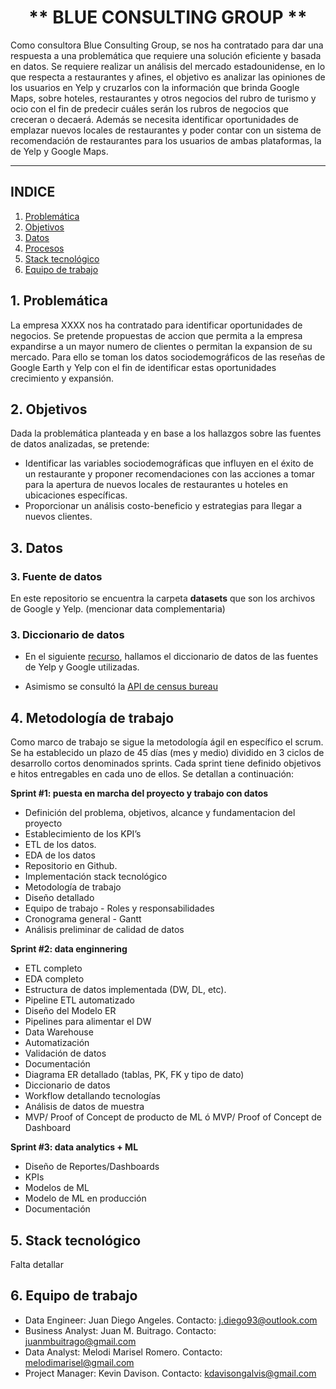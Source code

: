 # <h1 align=center> ** BLUE CONSULTING GROUP  ** </h1>

Como consultora Blue Consulting Group, se nos ha contratado para dar una respuesta a una problemática que requiere una solución eficiente y basada en datos. Se requiere realizar un análisis del mercado estadounidense, en lo que respecta a restaurantes y afines, el objetivo es analizar las opiniones de los usuarios en Yelp y cruzarlos con la información que brinda Google Maps, sobre hoteles, restaurantes y otros negocios del rubro de turismo y ocio con el fin de predecir cuáles serán los rubros de negocios que creceran o decaerá.  Además se necesita identificar oportunidades de emplazar nuevos locales de restaurantes y poder contar con un sistema de recomendación de restaurantes para los usuarios de ambas plataformas, la de Yelp y Google Maps.

<hr>  

## INDICE
1. [Problemática](#problematica)
2. [Objetivos](#objetivos)
3. [Datos](#datos)
4. [Procesos](#procesos)
5. [Stack tecnológico](#stack-tecnologico)
6. [Equipo de trabajo](#equipo-de-trabajo)


## 1. Problemática

La empresa XXXX nos ha contratado para identificar oportunidades de negocios. 
Se pretende propuestas de accion que permita a la empresa expandirse a un mayor numero de clientes o permitan la expansion de su mercado. 
Para ello se toman los datos sociodemográficos de las reseñas de Google Earth y Yelp con el fin de identificar estas oportunidades crecimiento y expansión.

## 2. Objetivos 

Dada la problemática planteada y en base a los hallazgos sobre las fuentes de datos analizadas, se pretende:
- Identificar las variables sociodemográficas que influyen en el éxito de un restaurante y proponer recomendaciones con las acciones a tomar para la apertura de nuevos locales de restaurantes u hoteles en ubicaciones específicas.
- Proporcionar un análisis costo-beneficio y estrategias para llegar a nuevos clientes.

## 3. Datos

### 3. Fuente de datos
En este repositorio se encuentra la carpeta **datasets** que son los archivos de Google y Yelp.
(mencionar data complementaria)

### 3. Diccionario de datos

- En el siguiente [recurso]('https://docs.google.com/document/d/16NrB-CV3imcLbSne51ShQtez645o7cg-OIG3IBRjo7I/edit?usp=sharing'), hallamos el diccionario de datos de las fuentes de Yelp y Google utilizadas.

- Asimismo se consultó la [API de census bureau](https://api.census.gov/data/2022.html)


## 4. Metodología de trabajo

Como marco de trabajo se sigue la metodología ágil en específico el scrum. Se ha establecido un plazo de 45 días (mes y medio) dividido en 3 ciclos de desarrollo cortos denominados sprints. Cada sprint tiene definido objetivos e hitos entregables en cada uno de ellos. Se detallan a continuación:

**Sprint #1: puesta en marcha del proyecto y trabajo con datos**
- Definición del problema, objetivos, alcance y fundamentacion del proyecto
- Establecimiento de los KPI’s
- ETL de los datos.
- EDA de los datos
- Repositorio en Github.
- Implementación stack tecnológico
- Metodología de trabajo
- Diseño detallado 
- Equipo de trabajo - Roles y responsabilidades
- Cronograma general - Gantt
- Análisis preliminar de calidad de datos

**Sprint #2: data enginnering**
- ETL completo
- EDA completo
- Estructura de datos implementada (DW, DL, etc). 
- Pipeline ETL automatizado
- Diseño del Modelo ER
- Pipelines para alimentar el DW
- Data Warehouse
- Automatización
- Validación de datos
- Documentación
- Diagrama ER detallado (tablas, PK, FK y tipo de dato)
- Diccionario de datos
- Workflow detallando tecnologías
- Análisis de datos de muestra
- MVP/ Proof of Concept de producto de ML ó MVP/ Proof of Concept de Dashboard

**Sprint #3: data analytics + ML**
- Diseño de Reportes/Dashboards
- KPIs
- Modelos de ML
- Modelo de ML en producción
- Documentación

## 5. Stack tecnológico
Falta detallar

## 6. Equipo de trabajo

- Data Engineer: Juan Diego Angeles. Contacto: j.diego93@outlook.com
- Business Analyst: Juan M. Buitrago. Contacto: juanmbuitrago@gmail.com
- Data Analyst: Melodi Marisel Romero. Contacto: melodimarisel@gmail.com
- Project Manager: Kevin Davison. Contacto: kdavisongalvis@gmail.com



